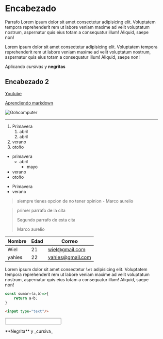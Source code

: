 # Encabezado

Parrafo 
Lorem ipsum dolor sit amet consectetur adipisicing elit. Voluptatem tempora reprehenderit rem ut labore veniam maxime ad velit voluptatum nostrum, aspernatur quis eius totam a consequatur illum! Aliquid, saepe non!

Lorem ipsum dolor sit amet consectetur adipisicing elit. Voluptatem tempora reprehenderit rem ut labore veniam maxime ad velit voluptatum nostrum, aspernatur quis eius totam a consequatur illum! Aliquid, saepe non!


Aplicando _cursivas_ y **negritas**

## Encabezado 2
 <!-- Enlaces -->
[Youtube](https://youtube.com)

 <!-- Anclas internas solo funcionan con encabezados -->
[Aprendiendo markdown](#encabezado)

<!-- Agregar imagenes -->
![Gohcomputer](https://res.cloudinary.com/dfsflp11q/image/upload/v1665883615/Gohcomputer/setup1_qvhat6.jpg)

<!-- Divisiones (lineas divisoras), los divisores semanticamente le dice a los navegadores "aqui se termina este tema, viene el siguiente" -->
---

<!-- Listas y sublistas -->
1. Primavera    
     1. abril
     1. abril
1. verano
1. otoño

* primavera
    * abril
        * mayo
* verano
* otoño

- Primavera
- verano

<!-- Citas Bibliografica, cita de bloque -->

> siempre tienes opcion de no tener opinion - Marco aurelio

>primer parrafo de la cita
>
>Segundo parrafo de esta cita
>
>Marco aurelio


<!--Tablas    -->

|Nombre | Edad | Correo |
| --- | ------- | ----- | 
|Wiel | 21 | wiel@gmail.com |
|yahies | 22 | yahies@gmail.com |


<!-- insertar codigo (en linea y en codigo) -->
 
 <!-- agregar plabras reservadas -->

Lorem ipsum dolor sit amet consectetur `let` adipisicing elit. Voluptatem tempora reprehenderit rem ut labore veniam maxime ad velit voluptatum nostrum, aspernatur quis eius totam a consequatur illum! Aliquid, saepe non!

<!-- en bloque -->
```js
const sumar=(a,b)=>{
    return a+b;
}
```

```html
<input type="text"/>
```
<input type="text"/>


<!-- Escape de caaracteres -->

\*\*Negrita\*\* y \_cursiva\_


